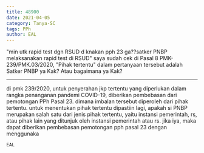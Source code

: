 ```yaml
---
title: 48900
date: 2021-04-05
category: Tanya-SC
tags: PPh
author: EAL
---
```


"min utk rapid test dgn RSUD d knakan pph 23 ga??satker PNBP melaksanakan rapid test di RSUD" saya sudah cek di Pasal 8 PMK-239/PMK.03/2020, "Pihak tertentu" dalam pertanyaan tersebut adalah Satker PNBP ya Kak? Atau bagaimana ya Kak?

---

di pmk 239/2020, untuk penyerahan jkp tertentu yang diperlukan dalam rangka penanganan pandemi COVID-19, diberikan pembebasan dari pemotongan PPh Pasal 23. dimana imbalan tersebut diperoleh dari pihak tertentu. untuk menentukan pihak tertentu dipastiin lagi, apakah si PNBP merupakan salah satu dari jenis pihak tertentu, yaitu instansi pemerintah, rs, atau pihak lain yang ditunjuk oleh instansi pemerintah atau rs. jika iya, maka dapat diberikan pembebasan pemotongan pph pasal 23 dengan menggunaka

`EAL`
